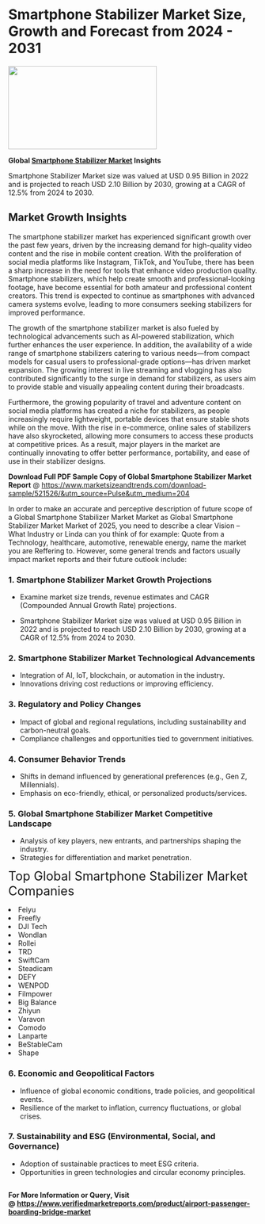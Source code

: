 <H1>Smartphone Stabilizer Market Size, Growth and Forecast from 2024 - 2031</H1><img class="aligncenter size-medium wp-image-584254" src="https://thirdeyenews.in/wp-content/uploads/2024/09/Global-Market-Research-300x168.jpeg" alt="" width="300" height="168" /><p><strong>Global&nbsp;<a href="https://www.marketsizeandtrends.com/download-sample/521526/&amp;utm_source=Pulse&amp;utm_medium=204">Smartphone Stabilizer Market</a> Insights</strong></p><p>Smartphone Stabilizer Market size was valued at USD 0.95 Billion in 2022 and is projected to reach USD 2.10 Billion by 2030, growing at a CAGR of 12.5% from 2024 to 2030.</p><p><h2>Market Growth Insights</h2> <p>The smartphone stabilizer market has experienced significant growth over the past few years, driven by the increasing demand for high-quality video content and the rise in mobile content creation. With the proliferation of social media platforms like Instagram, TikTok, and YouTube, there has been a sharp increase in the need for tools that enhance video production quality. Smartphone stabilizers, which help create smooth and professional-looking footage, have become essential for both amateur and professional content creators. This trend is expected to continue as smartphones with advanced camera systems evolve, leading to more consumers seeking stabilizers for improved performance.</p> <p></p> <p>The growth of the smartphone stabilizer market is also fueled by technological advancements such as AI-powered stabilization, which further enhances the user experience. In addition, the availability of a wide range of smartphone stabilizers catering to various needs—from compact models for casual users to professional-grade options—has driven market expansion. The growing interest in live streaming and vlogging has also contributed significantly to the surge in demand for stabilizers, as users aim to provide stable and visually appealing content during their broadcasts.</p> <p>Furthermore, the growing popularity of travel and adventure content on social media platforms has created a niche for stabilizers, as people increasingly require lightweight, portable devices that ensure stable shots while on the move. With the rise in e-commerce, online sales of stabilizers have also skyrocketed, allowing more consumers to access these products at competitive prices. As a result, major players in the market are continually innovating to offer better performance, portability, and ease of use in their stabilizer designs.</p> <p></p><p><span class=""><strong>Download Full PDF Sample Copy of Global Smartphone Stabilizer Market Report</strong> @ <a href="https://www.marketsizeandtrends.com/download-sample/521526/&amp;utm_source=Pulse&amp;utm_medium=204" target="_blank">https://www.marketsizeandtrends.com/download-sample/521526/&amp;utm_source=Pulse&amp;utm_medium=204</a></span></p><p>In order to make an accurate and perceptive description of future scope of a Global&nbsp;Smartphone Stabilizer Market Market as Global&nbsp;Smartphone Stabilizer Market Market of 2025, you need to describe a clear Vision &ndash; What Industry or Linda can you think of for example: Quote from a Technology, healthcare, automotive, renewable energy, name the market you are Reffering to. However, some general trends and factors usually impact market reports and their future outlook include:</p><h3>1.&nbsp;<strong>Smartphone Stabilizer Market Growth Projections</strong></h3><ul><li>Examine market size trends, revenue estimates and CAGR (Compounded Annual Growth Rate) projections.</li><li><p>Smartphone Stabilizer Market size was valued at USD 0.95 Billion in 2022 and is projected to reach USD 2.10 Billion by 2030, growing at a CAGR of 12.5% from 2024 to 2030.</p></li></ul><h3>2.&nbsp;<strong>Smartphone Stabilizer Market Technological Advancements</strong></h3><ul><li>Integration of AI, IoT, blockchain, or automation in the industry.</li><li>Innovations driving cost reductions or improving efficiency.</li></ul><h3>3.&nbsp;<strong>Regulatory and Policy Changes</strong></h3><ul><li>Impact of global and regional regulations, including sustainability and carbon-neutral goals.</li><li>Compliance challenges and opportunities tied to government initiatives.</li></ul><h3>4.&nbsp;<strong>Consumer Behavior Trends</strong></h3><ul><li>Shifts in demand influenced by generational preferences (e.g., Gen Z, Millennials).</li><li>Emphasis on eco-friendly, ethical, or personalized products/services.</li></ul><h3>5.&nbsp;<strong>Global Smartphone Stabilizer Market Competitive Landscape</strong></h3><ul><li>Analysis of key players, new entrants, and partnerships shaping the industry.</li><li>Strategies for differentiation and market penetration.</li></ul><p data-pm-slice="1 1 []"><span style="color: inherit; font-family: inherit; font-size: 25px;">Top Global Smartphone Stabilizer Market Companies</span></p><div class="" data-test-id=""><p><li>Feiyu</li><li> Freefly</li><li> DJI Tech</li><li> Wondlan</li><li> Rollei</li><li> TRD</li><li> SwiftCam</li><li> Steadicam</li><li> DEFY</li><li> WENPOD</li><li> Filmpower</li><li> Big Balance</li><li> Zhiyun</li><li> Varavon</li><li> Comodo</li><li> Lanparte</li><li> BeStableCam</li><li> Shape</li></p></div><h3>6.&nbsp;<strong>Economic and Geopolitical Factors</strong></h3><ul><li>Influence of global economic conditions, trade policies, and geopolitical events.</li><li>Resilience of the market to inflation, currency fluctuations, or global crises.</li></ul><h3>7.&nbsp;<strong>Sustainability and ESG (Environmental, Social, and Governance)</strong></h3><ul><li>Adoption of sustainable practices to meet ESG criteria.</li><li>Opportunities in green technologies and circular economy principles.</li></ul><h2><strong style="font-size: 14px;">For More Information or Query, Visit @&nbsp;</strong><a style="background-color: #ffffff; font-size: 14px;" href="https://www.marketsizeandtrends.com/report/smartphone-stabilizer-market/" target="_blank">https://www.verifiedmarketreports.com/product/airport-passenger-boarding-bridge-market</a></h2>

